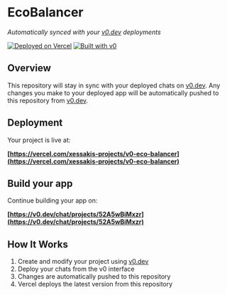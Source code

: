 # EcoBalancer

*Automatically synced with your [v0.dev](https://v0.dev) deployments*

[![Deployed on Vercel](https://img.shields.io/badge/Deployed%20on-Vercel-black?style=for-the-badge&logo=vercel)](https://vercel.com/xessakis-projects/v0-eco-balancer)
[![Built with v0](https://img.shields.io/badge/Built%20with-v0.dev-black?style=for-the-badge)](https://v0.dev/chat/projects/52A5wBiMxzr)

## Overview

This repository will stay in sync with your deployed chats on [v0.dev](https://v0.dev).
Any changes you make to your deployed app will be automatically pushed to this repository from [v0.dev](https://v0.dev).

## Deployment

Your project is live at:

**[https://vercel.com/xessakis-projects/v0-eco-balancer](https://vercel.com/xessakis-projects/v0-eco-balancer)**

## Build your app

Continue building your app on:

**[https://v0.dev/chat/projects/52A5wBiMxzr](https://v0.dev/chat/projects/52A5wBiMxzr)**

## How It Works

1. Create and modify your project using [v0.dev](https://v0.dev)
2. Deploy your chats from the v0 interface
3. Changes are automatically pushed to this repository
4. Vercel deploys the latest version from this repository